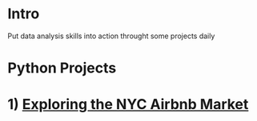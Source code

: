# Intro
Put data analysis skills into action throught some projects daily 
# Python Projects
# 1) [Exploring the NYC Airbnb Market](https://github.com/3mralaa159/Data-Analysis-Projects/tree/main/Exploring%20the%20NYC%20Airbnb%20Market)
  
